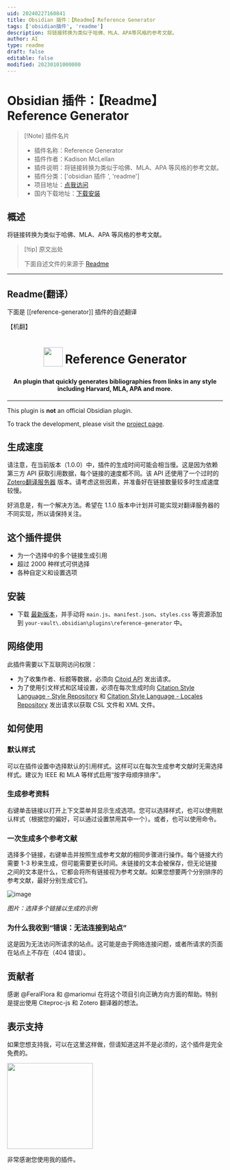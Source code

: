 ```yaml
---
uid: 20240227160841
title: Obsidian 插件：【Readme】Reference Generator
tags: ['obsidian插件', 'readme']
description: 将链接转换为类似于哈佛、MLA、APA等风格的参考文献。
author: AI
type: readme
draft: false
editable: false
modified: 20230101000000
---
```


# Obsidian 插件：【Readme】Reference Generator

> [!Note] 插件名片
> - 插件名称：Reference Generator
> - 插件作者：Kadison McLellan
> - 插件说明：将链接转换为类似于哈佛、MLA、APA 等风格的参考文献。
> - 插件分类：['obsidian 插件 ', 'readme']
> - 项目地址：[点我访问](https://github.com/kadisonm/obsidian-reference-generator)
> - 国内下载地址：[下载安装](https://pkmer.cn/products/plugin/pluginMarket/?reference-generator)

## 概述

将链接转换为类似于哈佛、MLA、APA 等风格的参考文献。

> [!tip] 原文出处
>
>下面自述文件的来源于 [Readme](https://ghproxy.net/https://raw.githubusercontent.com/kadisonm/obsidian-reference-generator/master/README.md)

---

## Readme(翻译）

下面是 [[reference-generator]] 插件的自述翻译

【机翻】

<h1 align="center">
<sub>
<img src="https://github.com/kadisonm/obsidian-reference-generator/assets/134670047/d8b5fa31-7ba8-47c1-b1ca-aeecf52f3568" width="45">
</sub>
Reference Generator
</h1>

<h4 align="center">An plugin that quickly generates bibliographies from links in any style including Harvard, MLA, APA and more.</h4>

---

This plugin is **not** an official Obsidian plugin.

To track the development, please visit the [project page](https://github.com/users/kadisonm/projects/2/).

## 生成速度

请注意，在当前版本（1.0.0）中，插件的生成时间可能会相当慢。这是因为依赖第三方 API 获取引用数据，每个链接的速度都不同。该 API 还使用了一个过时的 [Zotero翻译服务器](https://github.com/zotero/translation-server) 版本。请考虑这些因素，并准备好在链接数量较多时生成速度较慢。

好消息是，有一个解决方法。希望在 1.1.0 版本中计划并可能实现对翻译服务器的不同实现，所以请保持关注。

## 这个插件提供

- 为一个选择中的多个链接生成引用
- 超过 2000 种样式可供选择
- 各种自定义和设置选项

## 安装

- 下载 [最新版本](https://github.com/kadisonm/obsidian-reference-generator/releases)，并手动将 `main.js`、`manifest.json`、`styles.css` 等资源添加到 `your-vault\.obsidian\plugins\reference-generator` 中。

## 网络使用

此插件需要以下互联网访问权限：

- 为了收集作者、标题等数据，必须向 [Citoid API](https://www.mediawiki.org/wiki/Citoid/API) 发出请求。
- 为了使用引文样式和区域设置，必须在每次生成时向 [Citation Style Language - Style Repository](https://github.com/citation-style-language/styles) 和 [Citation Style Language - Locales Repository](https://github.com/citation-style-language/locales) 发出请求以获取 CSL 文件和 XML 文件。

## 如何使用

### 默认样式

可以在插件设置中选择默认的引用样式。这样可以在每次生成参考文献时无需选择样式。建议为 IEEE 和 MLA 等样式启用“按字母顺序排序”。

### 生成参考资料

右键单击链接以打开上下文菜单并显示生成选项。您可以选择样式，也可以使用默认样式（根据您的偏好，可以通过设置禁用其中一个）。或者，也可以使用命令。

### 一次生成多个参考文献

选择多个链接，右键单击并按照生成参考文献的相同步骤进行操作。每个链接大约需要 1-3 秒来生成，但可能需要更长时间。未链接的文本会被保存，但无论链接之间的文本是什么，它都会将所有链接视为参考文献。如果您想要两个分别排序的参考文献，最好分别生成它们。

![image](https://cdn.pkmer.cn/covers/reference-generator_1_0.png!pkmer)

*图片：选择多个链接以生成的示例*

### 为什么我收到“错误：无法连接到站点”

这是因为无法访问所请求的站点。这可能是由于网络连接问题，或者所请求的页面在站点上不存在（404 错误）。

## 贡献者

感谢 @FeralFlora 和 @mariomui 在将这个项目引向正确方向方面的帮助。特别是提出使用 Citeproc-js 和 Zotero 翻译器的想法。

## 表示支持

如果您想支持我，可以在这里这样做，但请知道这并不是必须的，这个插件是完全免费的。

[<img src="https://github.com/kadisonm/obsidian-reference-generator/assets/134670047/826ead37-1265-42b1-b171-928d1e17035f" width="200">](https://www.buymeacoffee.com/kadisonm)

非常感谢您使用我的插件。
